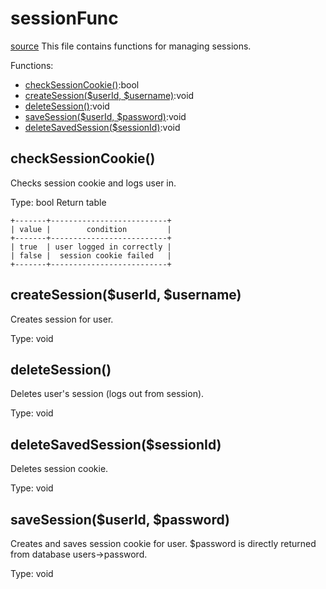 # sessionFunc
[source](../../api/sessionFunc.php)
This file contains functions for managing sessions.

Functions:
- [checkSessionCookie()](#checksessioncookie):bool
- [createSession($userId, $username)](#createsessionuserid-username):void
- [deleteSession()](#deletesession):void
- [saveSession($userId, $password)](#savesessionuserid-password):void
- [deleteSavedSession($sessionId)](#deletesavedsessionsessionid):void

## checkSessionCookie()
Checks session cookie and logs user in.

Type: bool
Return table
```
+-------+--------------------------+
| value |        condition         |
+-------+--------------------------+
| true  | user logged in correctly |
| false |  session cookie failed   |
+-------+--------------------------+
```
## createSession($userId, $username)
Creates session for user.

Type: void
## deleteSession()
Deletes user's session (logs out from session).

Type: void
## deleteSavedSession($sessionId)
Deletes session cookie.

Type: void
## saveSession($userId, $password)
Creates and saves session cookie for user.
$password is directly returned from database users->password.

Type: void